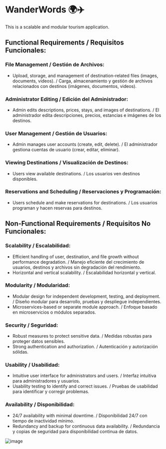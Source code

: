 
# WanderWords 🌍✈️

This is a scalable and modular tourism application.

## Functional Requirements / Requisitos Funcionales:

### File Management / Gestión de Archivos:
- Upload, storage, and management of destination-related files (images, documents, videos).
  / Carga, almacenamiento y gestión de archivos relacionados con destinos (imágenes, documentos, videos).

### Administrator Editing / Edición del Administrador:
- Admin edits descriptions, prices, stays, and images of destinations.
  / El administrador edita descripciones, precios, estancias e imágenes de los destinos.

### User Management / Gestión de Usuarios:
- Admin manages user accounts (create, edit, delete).
  / El administrador gestiona cuentas de usuario (crear, editar, eliminar).

### Viewing Destinations / Visualización de Destinos:
- Users view available destinations.
  / Los usuarios ven destinos disponibles.

### Reservations and Scheduling / Reservaciones y Programación:
- Users schedule and make reservations for destinations.
  / Los usuarios programan y hacen reservas para destinos.

## Non-Functional Requirements / Requisitos No Funcionales:

### Scalability / Escalabilidad:
- Efficient handling of user, destination, and file growth without performance degradation.
  / Manejo eficiente del crecimiento de usuarios, destinos y archivos sin degradación del rendimiento.
- Horizontal and vertical scalability.
  / Escalabilidad horizontal y vertical.

### Modularity / Modularidad:
- Modular design for independent development, testing, and deployment.
  / Diseño modular para desarrollo, pruebas y despliegue independientes.
- Microservices-based or separate module approach.
  / Enfoque basado en microservicios o módulos separados.

### Security / Seguridad:
- Robust measures to protect sensitive data.
  / Medidas robustas para proteger datos sensibles.
- Strong authentication and authorization.
  / Autenticación y autorización sólidas.

### Usability / Usabilidad:
- Intuitive user interface for administrators and users.
  / Interfaz intuitiva para administradores y usuarios.
- Usability testing to identify and correct issues.
  / Pruebas de usabilidad para identificar y corregir problemas.

### Availability / Disponibilidad:
- 24/7 availability with minimal downtime.
  / Disponibilidad 24/7 con tiempo de inactividad mínimo.
- Redundancy and backup for continuous data availability.
  / Redundancia y copias de seguridad para disponibilidad continua de datos.


![image](https://github.com/StivenColorado/WanderWords/assets/90488682/b0616eab-b56a-49a4-922e-a4e044c04fd9)

